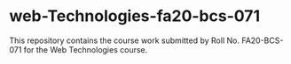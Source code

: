 # web-Technologies-fa20-bcs-071
 This repository contains the course work submitted by Roll No. FA20-BCS-071 for the Web Technologies course.
